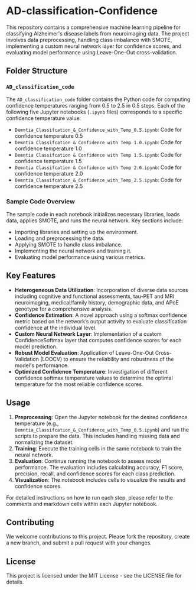 # AD-classification-Confidence

This repository contains a comprehensive machine learning pipeline for classifying Alzheimer's disease labels from neuroimaging data. The project involves data preprocessing, handling class imbalance with SMOTE, implementing a custom neural network layer for confidence scores, and evaluating model performance using Leave-One-Out cross-validation.

## Folder Structure

### `AD_classification_code`

The `AD_classification_code` folder contains the Python code for computing confidence temperatures ranging from 0.5 to 2.5 in 0.5 steps. Each of the following five Jupyter notebooks (`.ipynb` files) corresponds to a specific confidence temperature value:
- `Demntia_Classifcation_&_Confidence_with_Temp_0.5.ipynb`: Code for confidence temperature 0.5
- `Demntia Classifcation & Confidence with Temp 1.0.ipynb`: Code for confidence temperature 1.0
- `Demntia Classifcation & Confidence with Temp 1.5.ipynb`: Code for confidence temperature 1.5
- `Demntia Classifcation & Confidence with Temp 2.0.ipynb`: Code for confidence temperature 2.0
- `Demntia_Classifcation_&_Confidence_with_Temp_2.5.ipynb`: Code for confidence temperature 2.5

### Sample Code Overview

The sample code in each notebook initializes necessary libraries, loads data, applies SMOTE, and runs the neural network. Key sections include:

- Importing libraries and setting up the environment.
- Loading and preprocessing the data.
- Applying SMOTE to handle class imbalance.
- Implementing the neural network and training it.
- Evaluating model performance using various metrics.

## Key Features

- **Heterogeneous Data Utilization**: Incorporation of diverse data sources including cognitive and functional assessments, tau-PET and MRI neuroimaging, medical/family history, demographic data, and APoE genotype for a comprehensive analysis.
- **Confidence Estimation**: A novel approach using a softmax confidence metric based on the network’s output activity to evaluate classification confidence at the individual level.
- **Custom Neural Network Layer**: Implementation of a custom ConfidenceSoftmax layer that computes confidence scores for each model prediction.
- **Robust Model Evaluation**: Application of Leave-One-Out Cross-Validation (LOOCV) to ensure the reliability and robustness of the model's performance.
- **Optimized Confidence Temperature**: Investigation of different confidence softmax temperature values to determine the optimal temperature for the most reliable confidence scores.

## Usage

1. **Preprocessing**: Open the Jupyter notebook for the desired confidence temperature (e.g., `Demntia_Classifcation_&_Confidence_with_Temp_0.5.ipynb`) and run the scripts to prepare the data. This includes handling missing data and normalizing the dataset.
2. **Training**: Execute the training cells in the same notebook to train the neural network.
3. **Evaluation**: Continue running the notebook to assess model performance. The evaluation includes calculating accuracy, F1 score, precision, recall, and confidence scores for each class prediction.
4. **Visualization**: The notebook includes cells to visualize the results and confidence scores.

For detailed instructions on how to run each step, please refer to the comments and markdown cells within each Jupyter notebook.

## Contributing

We welcome contributions to this project. Please fork the repository, create a new branch, and submit a pull request with your changes.

## License

This project is licensed under the MIT License - see the LICENSE file for details.
